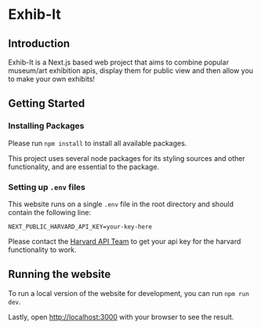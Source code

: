 # Exhib-It

## Introduction

Exhib-It is a Next.js based web project that aims to combine popular museum/art exhibition apis, display them for public view and then allow you to make your own exhibits!

## Getting Started

### Installing Packages 

Please run `npm install` to install all available packages. 

This project uses several node packages for its styling sources and other functionality,
and are essential to the package.


### Setting up `.env` files 

This website runs on a single `.env` file in the root directory and should contain the following line:
```dotenv
NEXT_PUBLIC_HARVARD_API_KEY=your-key-here
```

Please contact the [Harvard API Team](https://docs.google.com/forms/d/e/1FAIpQLSfkmEBqH76HLMMiCC-GPPnhcvHC9aJS86E32dOd0Z8MpY2rvQ/viewform) to get your
api key for the harvard functionality to work.

## Running the website

To run a local version of the website for development, you can run `npm run dev`. 

Lastly, open [http://localhost:3000](http://localhost:3000) with your browser to see the result.
